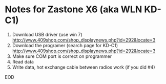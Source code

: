 # Notes for Zastone X6 (aka WLN KD-C1)

1. Download USB driver (use win 7) http://www.409shop.com/shop_displaynews.php?id=292&locate=3
2. Download the programer (search page for KD-C1) http://www.409shop.com/shop_displaynews.php?id=292&locate=3
3. Make sure COM port is correct on programmer
4. Read data
5. Write data, hot exchange cable between radios work (if you did #4)

EOD

